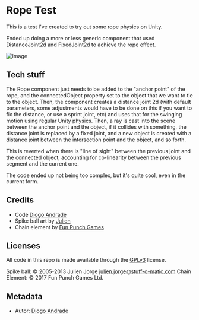 # Rope Test

This is a test I've created to try out some rope physics on Unity.

Ended up doing a more or less generic component that used DistanceJoint2d and FixedJoint2d to achieve the rope effect.

![Image](https://github.com/DiogoDeAndrade/RopeTest/raw/master/Screenshots/screen01.png)

## Tech stuff

The Rope component just needs to be added to the "anchor point" of the rope, and the connectedObject property set to the object that we want to tie to the object.
Then, the component creates a distance joint 2d (with default parameters, some adjustments would have to be done on this if you want to fix the distance, or use a sprint joint, etc) and uses that for the swinging motion using regular Unity physics. Then, a ray is cast into the scene between the anchor point and the object, if it collides with something, the distance joint is replaced by a fixed joint, and a new object is created with a distance joint between the intersection point and the object, and so forth.

This is reverted when there is "line of sight" between the previous joint and the connected object, accounting for co-linearity between the previous segment and the current one.

The code ended up not being too complex, but it's quite cool, even in the current form.

## Credits

* Code [Diogo Andrade]
* Spike ball art by [Julien]
* Chain element by [Fun Punch Games]

## Licenses

All code in this repo is made available through the [GPLv3] license.

Spike ball: © 2005-2013 Julien Jorge <julien.jorge@stuff-o-matic.com>
Chain Element: © 2017 Fun Punch Games Ltd. 

## Metadata

* Autor: [Diogo Andrade][]

[Diogo Andrade]:https://github.com/DiogoDeAndrade
[Fun Punch Games]:https://funpunchgames.com/
[Julien]:https://opengameart.org/content/spike-ball
[GPLv3]:https://www.gnu.org/licenses/gpl-3.0.en.html
[CC-BY-SA 3.0.]:http://creativecommons.org/licenses/by-sa/3.0/
[CC BY-NC-SA 4.0]:https://creativecommons.org/licenses/by-nc-sa/4.0/